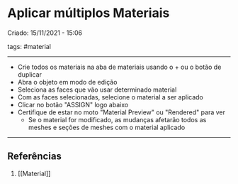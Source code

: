 # Aplicar múltiplos Materiais
Criado: 15/11/2021 - 15:06

tags: #material 

---

- Crie todos os materiais na aba de materiais usando o + ou o botão de duplicar
- Abra o objeto em modo de edição
- Seleciona as faces que vão usar determinado material
- Com as faces selecionadas, selecione o material a ser aplicado
- Clicar no botão "ASSIGN" logo abaixo
- Certifique de estar no moto "Material Preview" ou "Rendered" para ver 
  - Se o material for modificado, as mudanças afetarão todos as meshes e seções de meshes com o material aplicado


---
## Referências
1. [[Material]]